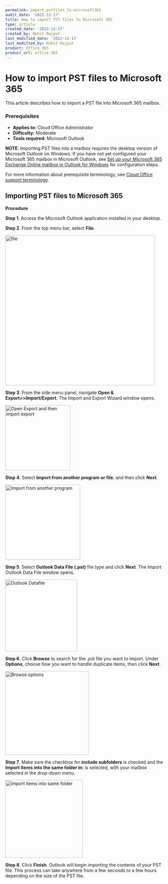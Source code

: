 ```yaml
---
permalink: import_pstfiles_to-microsoft365
audit_date: '2022-12-17'
title: How to import PST files to Microsoft 365
type: article
created_date: '2022-12-17'
created_by: Rohit Rajput
last_modified_date: '2022-12-17'
last_modified_by: Rohit Rajput
product: Office 365
product_url: office-365
---
```


How to import PST files to Microsoft 365
===============================================

This article describes how to import a PST file into Microsoft 365 mailbox. 
### Prerequisites
- **Applies to:** Cloud Office Administrator
- **Difficulty:** Moderate
- **Tools required:** Microsoft Outlook

**NOTE**: Importing PST files into a mailbox requires the desktop version of Microsoft Outlook on Windows. If you have not yet configured your Microsoft 365 mailbox in Microsoft Outlook, see [Set up your Microsoft 365 Exchange Online mailbox in Outlook for Windows](https://docs.rackspace.com/support/how-to/set-up-your-microsoft-365-exchange-online-mailbox-in-outlook-for-windows/) for configuration steps.

For more information about prerequisite terminology, see [Cloud Office support terminology](https://docs.rackspace.com/support/how-to/cloud-office-support-terminology/).


Importing PST files to Microsoft 365
------------------------------------------

**Procedure**

**Step 1**. Access the Microsoft Outlook application installed in your desktop.

**Step 2**. From the top menu bar, select **File**.

<img width="470" alt="file" src="/support/how-to/import_pstfiles_to-microsoft365/file.png">

**Step 3**. From the side menu panel, navigate **Open & Export>>Import/Export**. The Import and Export Wizard window opens. 

<img width="204" alt="Open Export and then import export" src="/support/how-to/import_pstfiles_to-microsoft365/openexport_importexport.png">


**Step 4**. Select **Import from another program or file**, and then click **Next**.

<img width="235" alt="Import from another program" src="/support/how-to/import_pstfiles_to-microsoft365/importfromanotherprogram.png">

**Step 5**. Select **Outlook Data File (.pst)** file type and click **Next**. The Import Outlook Data File window opens.

<img width="225" alt="Outlook Datafile" src="/support/how-to/import_pstfiles_to-microsoft365/outlookdatafile.png">

**Step 6**. Click **Browse** to search for the .pst file you want to import. Under **Options**, choose how you want to handle duplicate items, then click **Next**.

<img width="262" alt="Browse options" src="/support/how-to/import_pstfiles_to-microsoft365/browse_options.png">

**Step 7**. Make sure the checkbox for **include subfolders** is checked and the **Import items into the same folder in:** is selected, with your mailbox selected in the drop-down menu.

<img width="243" alt="Import items into same folder" src="/support/how-to/import_pstfiles_to-microsoft365/importitemsintosamefolder_finish.png">


**Step 8**. Click **Finish**. Outlook will begin importing the contents of your PST file. This process can take anywhere from a few seconds to a few hours depending on the size of the PST file.

